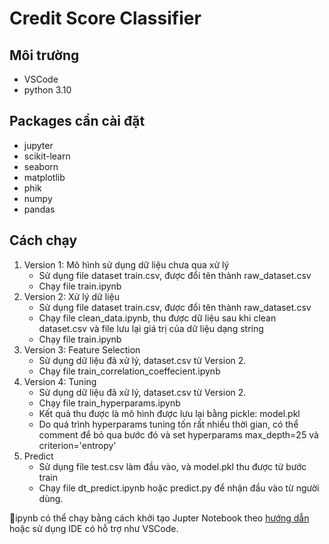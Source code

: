 # Credit Score Classifier

## Môi trường
- VSCode
- python 3.10

## Packages cần cài đặt
- jupyter
- scikit-learn
- seaborn
- matplotlib
- phik
- numpy
- pandas

## Cách chạy
1. Version 1: Mô hình sử dụng dữ liệu chưa qua xử lý
    - Sử dụng file dataset train.csv, được đổi tên thành raw_dataset.csv
    - Chạy file train.ipynb
2. Version 2: Xử lý dữ liệu
    - Sử dụng file dataset train.csv, được đổi tên thành raw_dataset.csv
    - Chạy file clean_data.ipynb, thu được dữ liệu sau khi clean dataset.csv và file lưu lại giá trị của dữ liệu dạng string
    - Chạy file train.ipynb
3. Version 3: Feature Selection
    - Sử dụng dữ liệu đã xử lý, dataset.csv từ Version 2.
    - Chạy file train_correlation_coeffecient.ipynb
4. Version 4: Tuning
    - Sử dụng dữ liệu đã xử lý, dataset.csv từ Version 2.
    - Chạy file train_hyperparams.ipynb
    - Kết quả thu được là mô hình được lưu lại bằng pickle: model.pkl
    - Do quá trình hyperparams tuning tốn rất nhiều thời gian, có thể comment để bỏ qua bước đó và set hyperparams max_depth=25 và criterion='entropy'
5. Predict
    - Sử dụng file test.csv làm đầu vào, và model.pkl thu được từ bước train
    - Chạy file dt_predict.ipynb hoặc predict.py để nhận đầu vào từ người dùng.

📝ipynb có thể chạy bằng cách khởi tạo Jupter Notebook theo [hướng dẫn](https://docs.jupyter.org/en/latest/running.html) hoặc sử dụng IDE có hỗ trợ như VSCode.
